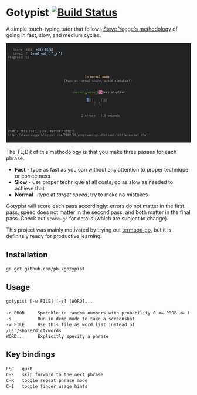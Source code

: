 # Gotypist [![Build Status](https://travis-ci.org/pb-/gotypist.svg?branch=master)](https://travis-ci.org/pb-/gotypist)

A simple touch-typing tutor that follows [Steve Yegge's methodology](http://steve-yegge.blogspot.com/2008/09/programmings-dirtiest-little-secret.html) of going in fast, slow, and medium cycles.

![Screenshot of a Gotypist session, normal mode](screenshot.png)

The TL;DR of this methodology is that you make three passes for each phrase.

 * **Fast** - type as fast as you can without any attention to proper technique or correctness
 * **Slow** - use proper technique at all costs, go as slow as needed to achieve that
 * **Normal** - type at *target speed*, try to make no mistakes

Gotypist will score each pass accordingly: errors do not matter in the first pass, speed does not matter in the second pass, and both matter in the final pass. Check out `score.go` for details (which are subject to change).

This project was mainly motivated by trying out [termbox-go](https://github.com/nsf/termbox-go), but it is definitely ready for productive learning.

## Installation

```
go get github.com/pb-/gotypist
```

## Usage

    gotypist [-w FILE] [-s] [WORD]...

    -n PROB     Sprinkle in random numbers with probability 0 <= PROB <= 1
    -s          Run in demo mode to take a screenshot
    -w FILE     Use this file as word list instead of /usr/share/dict/words
    WORD...     Explicitly specify a phrase

## Key bindings

    ESC   quit
    C-F   skip forward to the next phrase
    C-R   toggle repeat phrase mode
    C-I   toggle finger usage hints
